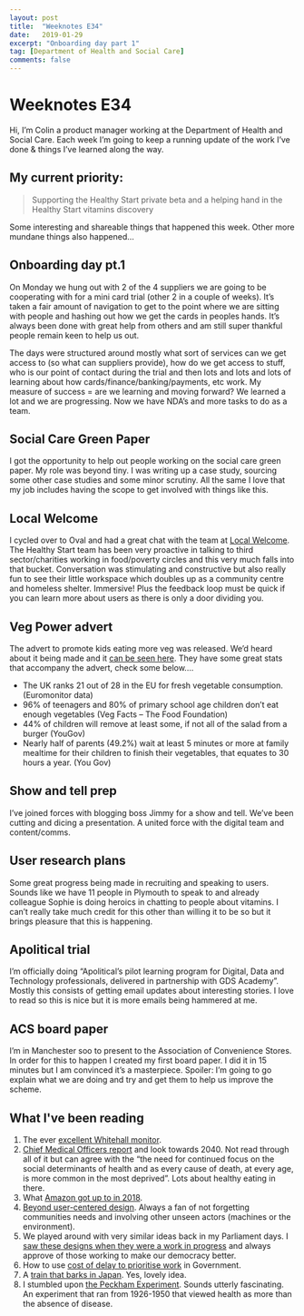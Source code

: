 ```yaml
---
layout: post
title:  "Weeknotes E34"
date:   2019-01-29
excerpt: "Onboarding day part 1"
tag: [Department of Health and Social Care]
comments: false
---
```


# Weeknotes E34
Hi, I’m Colin a product manager working at the Department of Health and Social Care. Each week I’m going to keep a running update of the work I’ve done & things I’ve learned along the way.

## My current priority:
> Supporting the Healthy Start private beta and a helping hand in the Healthy Start vitamins discovery

Some interesting and shareable things that happened this week. Other more mundane things also happened…

## Onboarding day pt.1
On Monday we hung out with 2 of the 4 suppliers we are going to be cooperating with for a mini card trial (other 2 in a couple of weeks). It’s taken a fair amount of navigation to get to the point where we are sitting with people and hashing out how we get the cards in peoples hands. It’s always been done with great help from others and am still super thankful people remain keen to help us out.

The days were structured around mostly what sort of services can we get access to (so what can suppliers provide), how do we get access to stuff, who is our point of contact during the trial and then lots and lots and lots of learning about how cards/finance/banking/payments, etc work.
My measure of success = are we learning and moving forward? We learned a lot and we are progressing.
Now we have NDA’s and more tasks to do as a team.

## Social Care Green Paper
I got the opportunity to help out people working on the social care green paper. My role was beyond tiny. I was writing up a case study, sourcing some other case studies and some minor scrutiny. All the same I love that my job includes having the scope to get involved with things like this.

## Local Welcome
I cycled over to Oval and had a great chat with the team at [Local Welcome](http://localwelcome.org/). The Healthy Start team has been very proactive in talking to third sector/charities working in food/poverty circles and this very much falls into that bucket. Conversation was stimulating and constructive but also really fun to see their little workspace which doubles up as a community centre and homeless shelter. Immersive! Plus the feedback loop must be quick if you can learn more about users as there is only a door dividing you. 

## Veg Power advert
The advert to promote kids eating more veg was released. We’d heard about it being made and it [can be seen here](https://www.itv.com/presscentre/press-releases/exciting-brave-new-campaign-get-kids-eat-veg-eat-them-defeat-them). They have some great stats that accompany the advert, check some below....
- The UK ranks 21 out of 28 in the EU for fresh vegetable consumption. (Euromonitor data)
- 96% of teenagers and 80% of primary school age children don’t eat enough vegetables (Veg Facts – The Food Foundation)
- 44% of children will remove at least some, if not all of the salad from a burger (YouGov)
- Nearly half of parents (49.2%) wait at least 5 minutes or more at family mealtime for their children to finish their vegetables, that equates to 30 hours a year. (You Gov)

## Show and tell prep
I’ve joined forces with blogging boss Jimmy for a show and tell. We’ve been cutting and dicing a presentation. A united force with the digital team and content/comms.

## User research plans
Some great progress being made in recruiting and speaking to users. Sounds like we have 11 people in Plymouth to speak to and already colleague Sophie is doing heroics in chatting to people about vitamins. I can’t really take much credit for this other than willing it to be so but it brings pleasure that this is happening.

## Apolitical trial
I’m officially doing “Apolitical’s pilot learning program for Digital, Data and Technology professionals, delivered in partnership with GDS Academy”. Mostly this consists of getting email updates about interesting stories. I love to read so this is nice but it is more emails being hammered at me.

## ACS board paper
I’m in Manchester soo to present to the Association of Convenience Stores. In order for this to happen I created my first board paper. I did it in 15 minutes but I am convinced it’s a masterpiece.
Spoiler: I’m going to go explain what we are doing and try and get them to help us improve the scheme.

## What I've been reading
1.  The ever [excellent Whitehall monitor](https://www.instituteforgovernment.org.uk/publication/whitehall-monitor-2019/civil-service). 
2. [Chief Medical Officers report](https://assets.publishing.service.gov.uk/government/uploads/system/uploads/attachment_data/file/767549/Annual_report_of_the_Chief_Medical_Officer_2018_-_health_2040_-_better_health_within_reach.pdf) and look towards 2040. Not read through all of it but can agree with the “the need for continued focus on the social determinants of health and as every cause of death, at every age, is more common in the most deprived”. Lots about healthy eating in there.
3. What [Amazon got up to in 2018](https://www.vox.com/the-goods/2018/12/13/18136695/amazon-year-growth-alexa-web-services-kids-tech).
4. [Beyond user-centered design](https://medium.com/@cassierobinson/beyond-human-centred-design-to-501a994f3123). Always a fan of not forgetting communities needs and involving other unseen actors (machines or the environment). 
5. We played around with very similar ideas back in my Parliament days. I [saw these designs when they were a work in progress](https://www.mysociety.org/2018/12/13/making-votes-easier-to-understand/) and always approve of those working to make our democracy better.
6. How to use [cost of delay to prioritise work](http://alaniswright.com/blog/how-government-digital-teams-can-use-cost-of-delay-to-prioritize-work/) in Government.
7. A [train that barks in Japan](http://www.asahi.com/ajw/articles/AJ201801170001.html). Yes, lovely idea.
8. I stumbled upon [the Peckham Experiment](http://thephf.org/peckhamexperiment). Sounds utterly fascinating. An experiment that ran from 1926-1950 that viewed health as more than the absence of disease.
